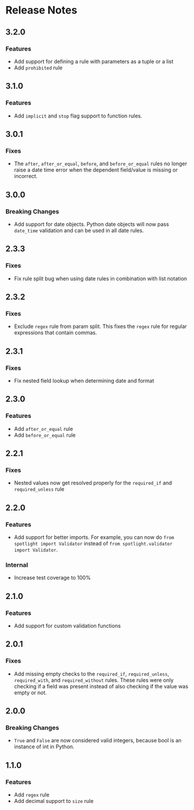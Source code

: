 # Release Notes

## 3.2.0
### Features
- Add support for defining a rule with parameters as a tuple or a list
- Add `prohibited` rule

## 3.1.0
### Features
- Add `implicit` and `stop` flag support to function rules.

## 3.0.1
### Fixes
- The `after`, `after_or_equal`, `before`, and `before_or_equal` rules no longer raise a date time error when the dependent field/value is missing or incorrect.

## 3.0.0
### Breaking Changes
- Add support for date objects. Python date objects will now pass `date_time` validation and can be used in all date rules.

## 2.3.3
### Fixes
- Fix rule split bug when using date rules in combination with list notation 

## 2.3.2
### Fixes
- Exclude `regex` rule from param split. This fixes the `regex` rule for regular expressions that contain commas.

## 2.3.1
### Fixes
- Fix nested field lookup when determining date and format

## 2.3.0
### Features
- Add `after_or_equal` rule
- Add `before_or_equal` rule

## 2.2.1
### Fixes
- Nested values now get resolved properly for the `required_if` and `required_unless` rule

## 2.2.0
### Features
- Add support for better imports. For example, you can now do `from spotlight import Validator` instead of `from spotlight.validator import Validator`.

### Internal
- Increase test coverage to 100%

## 2.1.0
### Features
- Add support for custom validation functions

## 2.0.1
### Fixes
- Add missing empty checks to the `required_if`, `required_unless`, `required_with`, and `required_without` rules. These rules were only checking if a field was present instead of also checking if the value was empty or not.

## 2.0.0
### Breaking Changes
- `True` and `False` are now considered valid integers, because bool is an instance of int in Python.

## 1.1.0
### Features
- Add `regex` rule
- Add decimal support to `size` rule